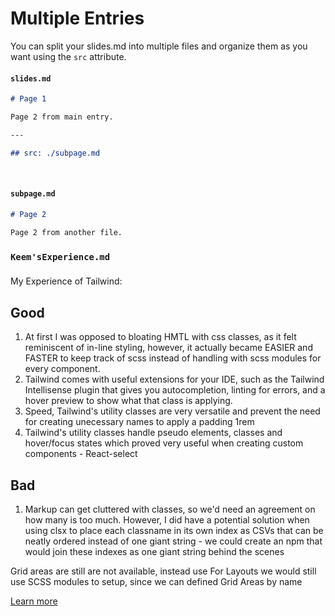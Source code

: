 # Multiple Entries

You can split your slides.md into multiple files and organize them as you want using the `src` attribute.

#### `slides.md`

```markdown
# Page 1

Page 2 from main entry.

---

## src: ./subpage.md
```

<br>

#### `subpage.md`

```markdown
# Page 2

Page 2 from another file.
```

### `Keem'sExperience.md`

###

My Experience of Tailwind:

## Good

1. At first I was opposed to bloating HMTL with css classes, as it felt reminiscent of in-line styling, however, it actually became EASIER and FASTER to keep track of scss
   instead of handling with scss modules for every component.
2. Tailwind comes with useful extensions for your IDE, such as the Tailwind Intellisense plugin that gives you autocompletion, linting for errors, and a hover preview to show
   what that class is applying.
3. Speed, Tailwind's utility classes are very versatile and prevent the need for creating unecessary names to apply a padding 1rem
4. Tailwind's utility classes handle pseudo elements, classes and hover/focus states which proved very useful when creating custom components - React-select

## Bad

1. Markup can get cluttered with classes, so we'd need an agreement on how many is too much. However, I did have a potential solution when using clsx to place each classname
   in its own index as CSVs that can be neatly ordered instead of one giant string - we could create an npm that would join these indexes as one giant string behind the scenes

Grid areas are still are not available, instead use
For Layouts we would still use SCSS modules to setup, since we can defined Grid Areas by name

[Learn more](https://sli.dev/guide/syntax.html#multiple-entries)
